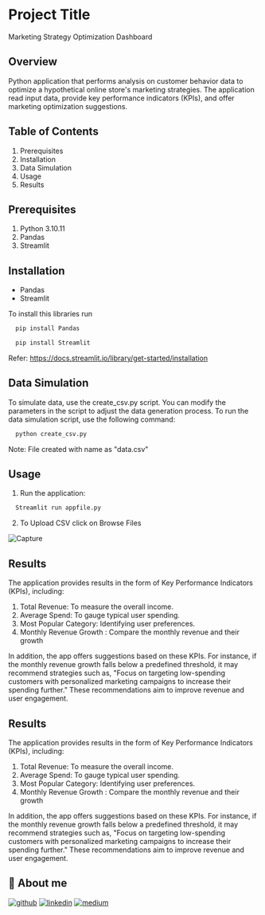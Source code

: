 
# Project Title

Marketing Strategy Optimization Dashboard


## Overview
Python application that performs analysis on customer behavior data to optimize a hypothetical online store's marketing strategies. The application read input data, provide key performance indicators (KPIs), and offer marketing optimization suggestions.
## Table of Contents
1. Prerequisites
2. Installation
3. Data Simulation
3. Usage
5. Results

## Prerequisites

1. Python 3.10.11
2. Pandas
3. Streamlit
## Installation

- Pandas
- Streamlit

To install this libraries run

```bash
  pip install Pandas
```

```bash
  pip install Streamlit
```

Refer:
https://docs.streamlit.io/library/get-started/installation
## Data Simulation

To simulate data, use the create_csv.py script. You can modify the parameters in the script to adjust the data generation process. To run the data simulation script, use the following command:



```bash
  python create_csv.py
```

Note: File created with name as "data.csv"
## Usage

1. Run the application:

```bash
  Streamlit run appfile.py
```


2. To Upload CSV
click on Browse Files

![Capture](https://github.com/Akshay-Pawar-DS/EDA-hotel-booking-analysis/assets/103834221/a23573b2-db5c-45e1-808f-ea43399a4c54)


## Results

The application provides results in the form of Key Performance Indicators (KPIs), including:

1. Total Revenue: To measure the overall income.
2. Average Spend: To gauge typical user spending.
3. Most Popular Category: Identifying user preferences.
4. Monthly Revenue Growth : Compare the monthly revenue and their growth


In addition, the app offers suggestions based on these KPIs. 
For instance, if the monthly revenue growth falls below a predefined threshold, it may recommend strategies such as, "Focus on targeting low-spending customers with personalized marketing campaigns to increase their spending further." These recommendations aim to improve revenue and user engagement.
## Results

The application provides results in the form of Key Performance Indicators (KPIs), including:

1. Total Revenue: To measure the overall income.
2. Average Spend: To gauge typical user spending.
3. Most Popular Category: Identifying user preferences.
4. Monthly Revenue Growth : Compare the monthly revenue and their growth


In addition, the app offers suggestions based on these KPIs. 
For instance, if the monthly revenue growth falls below a predefined threshold, it may recommend strategies such as, "Focus on targeting low-spending customers with personalized marketing campaigns to increase their spending further." These recommendations aim to improve revenue and user engagement.
## 🔗 About me 
[![github](https://img.shields.io/badge/github-000?style=for-the-badge&logo=ko-fi&logoColor=white)](https://github.com/Akshay-Pawar-DS?tab=repositories)
[![linkedin](https://img.shields.io/badge/linkedin-0A66C2?style=for-the-badge&logo=linkedin&logoColor=white)](https://linkedin.com/in/akshaympawar)
[![medium](https://img.shields.io/badge/medium-0A66C2?style=for-the-badge&logo=medium&logoColor=white)](https://medium.com/@ap434798)

